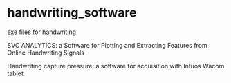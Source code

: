 # handwriting_software
exe files for handwriting


SVC ANALYTICS: a Software for Plotting and Extracting Features from Online Handwriting Signals

Handwriting capture pressure: a software for acquisition with Intuos Wacom tablet
